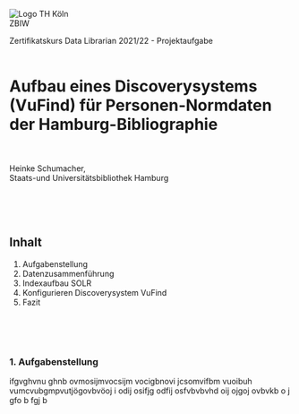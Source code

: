 ![Logo TH Köln](images/)<br/>
ZBIW<br/>

Zertifikatskurs Data Librarian 2021/22 - Projektaufgabe
<br/><br/>

# Aufbau eines Discoverysystems (VuFind) für Personen-Normdaten der Hamburg-Bibliographie<br/><br/>
Heinke Schumacher,<br/>
Staats-und Universitätsbibliothek Hamburg

<br/><br/><br/>

## Inhalt
1. Aufgabenstellung<br/>
2. Datenzusammenführung<br/>
3. Indexaufbau SOLR<br/>
4. Konfigurieren Discoverysystem VuFind<br/>
5. Fazit


<br/><br/><br/>

### 1. Aufgabenstellung

ifgvghvnu ghnb ovmosijmvocsijm vocigbnovi jcsomvifbm vuoibuh vumcvubgmpvutjögovbvöoj i odij osifjg odfij osfvbvbvhd oij ojgoj ovbvkb o j gfo  b fgj b





